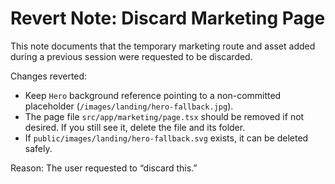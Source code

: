 # Revert Note: Discard Marketing Page

This note documents that the temporary marketing route and asset added during a previous session were requested to be discarded.

Changes reverted:
- Keep `Hero` background reference pointing to a non-committed placeholder (`/images/landing/hero-fallback.jpg`).
- The page file `src/app/marketing/page.tsx` should be removed if not desired. If you still see it, delete the file and its folder.
- If `public/images/landing/hero-fallback.svg` exists, it can be deleted safely.

Reason: The user requested to “discard this.”
